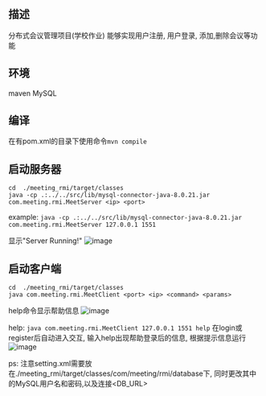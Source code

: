 ## 描述
分布式会议管理项目(学校作业)
能够实现用户注册, 用户登录, 添加,删除会议等功能

## 环境
maven
MySQL

## 编译
在有pom.xml的目录下使用命令```mvn compile```

## 启动服务器
```
cd  ./meeting_rmi/target/classes
java -cp .:../../src/lib/mysql-connector-java-8.0.21.jar com.meeting.rmi.MeetServer <ip> <port>
```

example: 
```java -cp .:../../src/lib/mysql-connector-java-8.0.21.jar com.meeting.rmi.MeetServer 127.0.0.1 1551 ```


显示"Server Running!"
![image](./image/serverRunning.png)

## 启动客户端
```
cd  ./meeting_rmi/target/classes
java com.meeting.rmi.MeetClient <port> <ip> <command> <params>
```


help命令显示帮助信息
![image](./image/helpBeforeLogin.png)


help: 
```java com.meeting.rmi.MeetClient 127.0.0.1 1551 help```
在login或register后自动进入交互, 输入help出现帮助登录后的信息, 根据提示信息运行
![image](./image/helpAfterLogin.png)


ps: 注意setting.xml需要放在./meeting_rmi/target/classes/com/meeting/rmi/database下, 同时更改其中的MySQL用户名<USER>和密码<PASSWORD>,以及连接<DB_URL>

